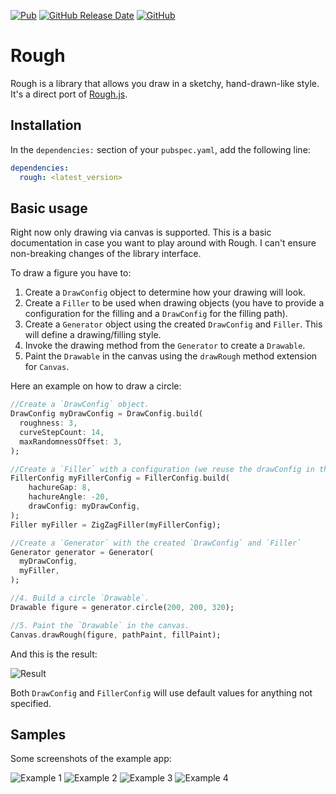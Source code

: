 [![Pub](https://img.shields.io/pub/v/rough?label=latest%20version)](https://pub.dev/packages/rough)
[![GitHub Release Date](https://img.shields.io/github/release-date/sergiandreplace/flutter_rough)](https://pub.dev/packages/rough)
[![GitHub](https://img.shields.io/github/license/sergiandreplace/flutter_rough)](https://github.com/sergiandreplace/flutter_rough/blob/master/LICENSE)

# Rough

Rough is a library that allows you draw in a sketchy, hand-drawn-like style. It's a direct port of [Rough.js](https://roughjs.com/).

## Installation

In the `dependencies:` section of your `pubspec.yaml`, add the following line:

```yaml
dependencies:
  rough: <latest_version>
```
## Basic usage

Right now only drawing via canvas is supported. This is a basic documentation in case you want to play around with Rough. I can't ensure non-breaking changes of the library interface.

To draw a figure you have to:

1. Create a `DrawConfig` object to determine how your drawing will look.
2. Create a `Filler` to be used when drawing objects (you have to provide a configuration for the filling and a `DrawConfig` for the filling path).
3. Create a `Generator` object using the created `DrawConfig` and `Filler`. This will define a drawing/filling style.
4. Invoke the drawing method from the `Generator` to create a `Drawable`.
5. Paint the `Drawable` in the canvas using the `drawRough` method extension for `Canvas`.

Here an example on how to draw a circle:

```dart
//Create a `DrawConfig` object.
DrawConfig myDrawConfig = DrawConfig.build(
  roughness: 3,
  curveStepCount: 14,
  maxRandomnessOffset: 3,
);

//Create a `Filler` with a configuration (we reuse the drawConfig in this case).
FillerConfig myFillerConfig = FillerConfig.build(
    hachureGap: 8,
    hachureAngle: -20,
    drawConfig: myDrawConfig,
);
Filler myFiller = ZigZagFiller(myFillerConfig);

//Create a `Generator` with the created `DrawConfig` and `Filler`
Generator generator = Generator(
  myDrawConfig,
  myFiller,
);

//4. Build a circle `Drawable`.
Drawable figure = generator.circle(200, 200, 320);

//5. Paint the `Drawable` in the canvas.
Canvas.drawRough(figure, pathPaint, fillPaint);
```

And this is the result:

![Result](https://raw.githubusercontent.com/sergiandreplace/flutter_rough/master/screenshots/circle.png)

Both `DrawConfig` and `FillerConfig` will use default values for anything not specified.

## Samples

Some screenshots of the example app:


![Example 1](https://raw.githubusercontent.com/sergiandreplace/flutter_rough/master/screenshots/example_app_1.jpg)
![Example 2](https://raw.githubusercontent.com/sergiandreplace/flutter_rough/master/screenshots/example_app_2.jpg)
![Example 3](https://raw.githubusercontent.com/sergiandreplace/flutter_rough/master/screenshots/example_app_3.jpg)
![Example 4](https://raw.githubusercontent.com/sergiandreplace/flutter_rough/master/screenshots/example_app_4.jpg)
